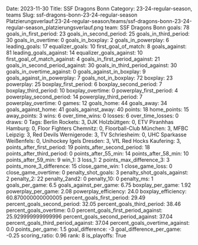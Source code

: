Date: 2023-11-30
Title: SSF Dragons Bonn
Category: 23-24-regular-season, teams
Slug: ssf-dragons-bonn-23-24-regular-season
Platzierungsverlauf:23-24-regular-season/teams/ssf-dragons-bonn-23-24-regular-season_platzierungsverlauf.png
team: SSF Dragons Bonn
goals: 78
goals_in_first_period: 23
goals_in_second_period: 25
goals_in_third_period: 30
goals_in_overtime: 0
goals_in_boxplay: 2
goals_in_powerplay: 6
leading_goals: 17
equalizer_goals: 10
first_goal_of_match: 8
goals_against: 81
leading_goals_against: 14
equalizer_goals_against: 10
first_goal_of_match_against: 4
goals_in_first_period_against: 21
goals_in_second_period_against: 30
goals_in_third_period_against: 30
goals_in_overtime_against: 0
goals_against_in_boxplay: 9
goals_against_in_powerplay: 7
goals_not_in_boxplay: 72
boxplay: 23
powerplay: 25
boxplay_first_period: 6
boxplay_second_period: 7
boxplay_third_period: 10
boxplay_overtime: 0
powerplay_first_period: 4
powerplay_second_period: 14
powerplay_third_period: 7
powerplay_overtime: 0
games: 12
goals_home: 44
goals_away: 34
goals_against_home: 41
goals_against_away: 40
points: 18
home_points: 15
away_points: 3
wins: 6
over_time_wins: 0
losses: 6
over_time_losses: 0
draws: 0
Tags:  Berlin Rockets: 3,  DJK Holzbüttgen: 0,  ETV Piranhhas Hamburg: 0,  Floor Fighters Chemnitz: 0,  Floorball-Club München: 3,  MFBC Leipzig: 3,  Red Devils Wernigerode: 3,  TV Schriesheim: 0,  UHC Sparkasse Weißenfels: 0,  Unihockey Igels Dresden: 3,  VfL Red Hocks Kaufering: 3,
points_after_first_period: 19
points_after_second_period: 18
points_after_third_period: 0
points_after_55_min: 14
points_after_58_min: 10
points_after_59_min: 9
win_1: 3
loss_1: 2
points_max_difference_3: 3
points_more_3_difference: 15
close_game_win: 1
close_game_loss: 0
close_game_overtime: 0
penalty_shot_goals: 3
penalty_shot_goals_against: 2
penalty_2: 22
penalty_2and2: 0
penalty_10: 0
penalty_ms: 1
goals_per_game: 6.5
goals_against_per_game: 6.75
boxplay_per_game: 1.92
powerplay_per_game: 2.08
powerplay_efficiency: 24.0
boxplay_efficiency: 60.870000000000005
percent_goals_first_period: 29.49
percent_goals_second_period: 32.05
percent_goals_third_period: 38.46
percent_goals_overtime: 0.0
percent_goals_first_period_against: 25.929999999999996
percent_goals_second_period_against: 37.04
percent_goals_third_period_against: 37.04
percent_goals_overtime_against: 0.0
points_per_game: 1.5
goal_difference: -3
goal_difference_per_game: -0.25
scoring_ratio: 0.96
rank: 8
is_playoffs: True
